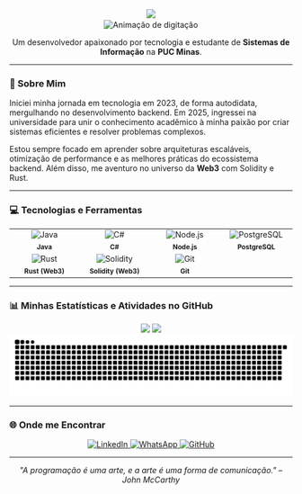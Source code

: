 <div id="header" align="center">
  <img src="https://media.giphy.com/media/M9gbBd9hDxUqORle64/giphy.gif" width="100"/>
  <br/>
  <img src="https://readme-typing-svg.herokuapp.com?font=Fira+Code&size=28&pause=1100&color=00BFFF&center=true&vCenter=true&width=300&lines=Hello%2C+World!+my+name+is+C%C3%ADcero!;Software+Engineer+%7C+Web3+%7C+Support+Analyst" alt="Animação de digitação" />
</div>

<div id="about" align="center">
  <p>
    Um desenvolvedor apaixonado por tecnologia e estudante de <b>Sistemas de Informação</b> na <b>PUC Minas</b>.
  </p>
</div>

---

### 🚀 Sobre Mim

Iniciei minha jornada em tecnologia em 2023, de forma autodidata, mergulhando no desenvolvimento backend. Em 2025, ingressei na universidade para unir o conhecimento acadêmico à minha paixão por criar sistemas eficientes e resolver problemas complexos.

Estou sempre focado em aprender sobre arquiteturas escaláveis, otimização de performance e as melhores práticas do ecossistema backend. Além disso, me aventuro no universo da **Web3** com Solidity e Rust.

---

### 💻 Tecnologias e Ferramentas

<table align="center">
  <tr>
    <td align="center" width="120">
      <img src="https://img.shields.io/badge/Java-ED8B00?style=for-the-badge&logo=openjdk&logoColor=white" alt="Java" />
      <br><sub><b>Java</b></sub>
    </td>
    <td align="center" width="120">
      <img src="https://img.shields.io/badge/C%23-239120?style=for-the-badge&logo=c-sharp&logoColor=white" alt="C#" />
      <br><sub><b>C#</b></sub>
    </td>
    <td align="center" width="120">
      <img src="https://img.shields.io/badge/Node%20js-339933?style=for-the-badge&logo=nodedotjs&logoColor=white" alt="Node.js" />
      <br><sub><b>Node.js</b></sub>
    </td>
    <td align="center" width="120">
      <img src="https://img.shields.io/badge/PostgreSQL-316192?style=for-the-badge&logo=postgresql&logoColor=white" alt="PostgreSQL" />
      <br><sub><b>PostgreSQL</b></sub>
    </td>
  </tr>
  <tr>
    <td align="center" width="120">
      <img src="https://img.shields.io/badge/Rust-000000?style=for-the-badge&logo=rust&logoColor=white" alt="Rust" />
      <br><sub><b>Rust (Web3)</b></sub>
    </td>
    <td align="center" width="120">
      <img src="https://img.shields.io/badge/Solidity-363636?style=for-the-badge&logo=solidity&logoColor=white" alt="Solidity" />
      <br><sub><b>Solidity (Web3)</b></sub>
    </td>
    <td align="center" width="120">
      <img src="https://img.shields.io/badge/GIT-E44C30?style=for-the-badge&logo=git&logoColor=white" alt="Git" />
      <br><sub><b>Git</b></sub>
    </td>
  </tr>
</table>

---

### 📊 Minhas Estatísticas e Atividades no GitHub

<div align="center">
  <img height="180em" src="https://github-readme-stats.vercel.app/api?username=CiceroGGS&show_icons=true&theme=tokyonight&include_all_commits=true&count_private=true"/>
  <img height="180em" src="https://github-readme-stats.vercel.app/api/top-langs/?username=CiceroGGS&layout=compact&langs_count=7&theme=tokyonight"/>
</div>

<div align="center">
  <img src="https://raw.githubusercontent.com/CiceroGGS/CiceroGGS/output/github-contribution-grid-snake.svg" alt="Animação da Cobrinha de Contribuições">
</div>

---

### 🌐 Onde me Encontrar

<p align="center">
  <a href="https://www.linkedin.com/in/cicero-guilherme-a9473a260/" target="_blank">
    <img src="https://img.shields.io/badge/LinkedIn-0077B5?style=for-the-badge&logo=linkedin&logoColor=white" alt="LinkedIn">
  </a>
  <a href="https://wa.me/5531997389662" target="_blank">
    <img src="https://img.shields.io/badge/WhatsApp-25D366?style=for-the-badge&logo=whatsapp&logoColor=white" alt="WhatsApp">
  </a>
  <a href="https://github.com/CiceroGGS" target="_blank">
    <img src="https://img.shields.io/badge/GitHub-100000?style=for-the-badge&logo=github&logoColor=white" alt="GitHub">
  </a>
</p>

---

<p align="center">
  <i>"A programação é uma arte, e a arte é uma forma de comunicação." – John McCarthy</i>
</p>
